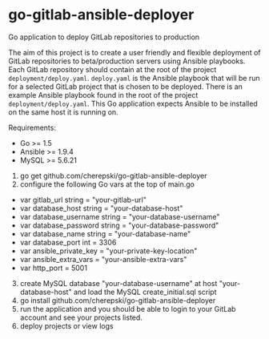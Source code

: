 # go-gitlab-ansible-deployer
Go application to deploy GitLab repositories to production

The aim of this project is to create a user friendly and flexible deployment of GitLab repositories to beta/production servers using Ansible playbooks.  Each GitLab repository should contain at the root of the project ```deployment/deploy.yaml```.  ```deploy.yaml``` is the Ansible playbook that will be run for a selected GitLab project that is chosen to be deployed.  There is an example Ansible playbook found in the root of the project ```deployment/deploy.yaml```.  This Go application expects Ansible to be installed on the same host it is running on.

Requirements:
- Go >= 1.5
- Ansible >= 1.9.4
- MySQL >= 5.6.21

1. go get github.com/cherepski/go-gitlab-ansible-deployer
2. configure the following Go vars at the top of main.go
  - var gitlab_url string = "your-gitlab-url"
  - var database_host string = "your-database-host"
  - var database_username string = "your-database-username"
  - var database_password string = "your-database-password"
  - var database_name string = "your-database-name"
  - var database_port int = 3306
  - var ansible_private_key = "your-private-key-location"
  - var ansible_extra_vars = "your-ansible-extra-vars"
  - var http_port = 5001
3. create MySQL database "your-database-username" at host "your-database-host" and load the MySQL create_initial.sql script
4. go install github.com/cherepski/go-gitlab-ansible-deployer
5. run the application and you should be able to login to your GitLab account and see your projects listed.
6. deploy projects or view logs
